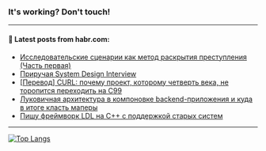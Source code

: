 ### It's working? Don't touch!

---
<!--
#### 🛠️ Technical stack:

![C++](https://img.shields.io/badge/C++-informational?logo=c%2B%2B&style=flat&logoColor=white&color=9C033A)
![Java](https://img.shields.io/badge/Java-informational?logo=java&style=flat&logoColor=white&color=007396)
![Kotlin](https://img.shields.io/badge/Kotlin-informational?logo=Kotlin&style=flat&logoColor=white&color=0095D5)
![JS](https://img.shields.io/badge/JS-informational?logo=javaScript&style=flat&logoColor=black&color=F7Df1E) <br>
![HTML5](https://img.shields.io/badge/HTML5-informational?logo=html5&style=flat&logoColor=white&color=E34F26)
![CSS3](https://img.shields.io/badge/CSS3-informational?logo=css3&style=flat&logoColor=white&color=157286)
![Sass](https://img.shields.io/badge/Saas-informational?logo=sass&style=flat&logoColor=white&color=hotpink)
![PHP](https://img.shields.io/badge/PHP-informational?logo=php&style=flat&logoColor=white&color=777BB4) <br>
![WebPAck](https://img.shields.io/badge/WebPack-informational?logo=webPack&style=flat&logoColor=white&color=FF6F00)
![Bootstrap](https://img.shields.io/badge/Bootstrap-informational?logo=Bootstrap&style=flat&logoColor=white&color=7952B3)
![MySQL](https://img.shields.io/badge/MySQL-informational?logo=MySQL&style=flat&logoColor=white&color=00f) <br>
![NodeJS](https://img.shields.io/badge/NodeJS-informational?logo=node.js&style=flat&logoColor=white&color=43853D)
![Spring](https://img.shields.io/badge/Spring-informational?logo=Spring&style=flat&logoColor=white&color=0A9EDC)
![Angular](https://img.shields.io/badge/Vue-informational?logo=vue.js&style=flat&logoColor=white&color=red)
![Git](https://img.shields.io/badge/Git-informational?logo=git&style=flat&logoColor=white&color=darkorange)

___
-->

#### 💬 Latest posts from habr.com:

<!-- BLOG-POST-LIST:START -->
- [Исследовательские сценарии как метод раскрытия преступления &lpar;Часть первая&rpar;](https://habr.com/ru/post/700762/?utm_source=habrahabr&utm_medium=rss&utm_campaign=700762)
- [Приручая System Design Interview](https://habr.com/ru/post/698734/?utm_source=habrahabr&utm_medium=rss&utm_campaign=698734)
- [[Перевод] CURL: почему проект, которому четверть века, не торопится переходить на C99](https://habr.com/ru/post/700382/?utm_source=habrahabr&utm_medium=rss&utm_campaign=700382)
- [Луковичная архитектура в компоновке backend-приложения и куда в итоге класть маперы](https://habr.com/ru/post/672328/?utm_source=habrahabr&utm_medium=rss&utm_campaign=672328)
- [Пишу фреймворк LDL на С++ с поддержкой старых систем](https://habr.com/ru/post/700668/?utm_source=habrahabr&utm_medium=rss&utm_campaign=700668)
<!-- BLOG-POST-LIST:END -->

---

[![Top Langs](https://github-readme-stats.vercel.app/api/top-langs/?username=zloylis&layout=compact&hide_border=true&theme=dracula)](https://github.com/zloylis)
